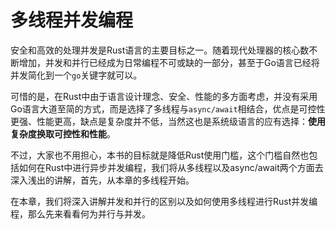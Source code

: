 # 多线程并发编程
安全和高效的处理并发是Rust语言的主要目标之一。随着现代处理器的核心数不断增加，并发和并行已经成为日常编程不可或缺的一部分，甚至于Go语言已经将并发简化到一个`go`关键字就可以。

可惜的是，在Rust中由于语言设计理念、安全、性能的多方面考虑，并没有采用Go语言大道至简的方式，而是选择了多线程与`async/await`相结合，优点是可控性更强、性能更高，缺点是复杂度并不低，当然这也是系统级语言的应有选择：**使用复杂度换取可控性和性能**。

不过，大家也不用担心，本书的目标就是降低Rust使用门槛，这个门槛自然也包括如何在Rust中进行异步并发编程，我们将从多线程以及async/await两个方面去深入浅出的讲解，首先，从本章的多线程开始。

在本章，我们将深入讲解并发和并行的区别以及如何使用多线程进行Rust并发编程，那么先来看看何为并行与并发。